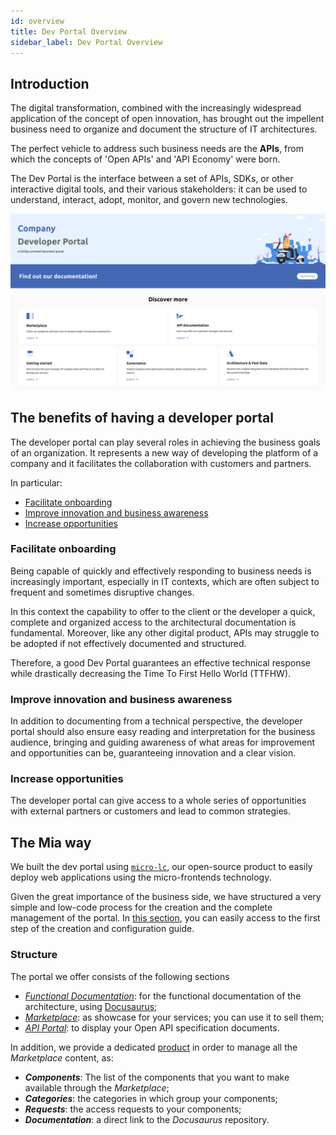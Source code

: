 ```yaml
---
id: overview
title: Dev Portal Overview
sidebar_label: Dev Portal Overview
---
```


## Introduction

The digital transformation, combined with the increasingly widespread application of the concept of open innovation, has brought out the impellent business need to organize and document the structure of IT architectures.

The perfect vehicle to address such business needs are the **APIs**, from which the concepts of 'Open APIs' and 'API Economy' were born.

The Dev Portal is the interface between a set of APIs, SDKs, or other interactive digital tools, and their various stakeholders: it can be used to understand, interact, adopt, monitor, and govern new technologies.

![Homepage](./img/homepage.png)

## The benefits of having a developer portal

The developer portal can play several roles in achieving the business goals of an organization. It represents a new way of developing the platform of a company and it facilitates the collaboration with customers and partners.

In particular:

  - [Facilitate onboarding](#facilitate-onboarding)
  - [Improve innovation and business awareness](#improve-innovation-and-business-awareness)
  - [Increase opportunities](#increase-opportunities)

### Facilitate onboarding

Being capable of quickly and effectively responding to business needs is increasingly important, especially in IT contexts, which are often subject to frequent and sometimes disruptive changes.

In this context the capability to offer to the client or the developer a quick, complete and organized access to the architectural documentation is fundamental.
Moreover, like any other digital product, APIs may struggle to be adopted if not effectively documented and structured.

Therefore, a good Dev Portal guarantees an effective technical response while drastically decreasing the Time To First Hello World (TTFHW).

### Improve innovation and business awareness

In addition to documenting from a technical perspective, the developer portal should also ensure easy reading and interpretation for the business audience, bringing and guiding awareness of what areas for improvement and opportunities can be, guaranteeing innovation and a clear vision.

### Increase opportunities

The developer portal can give access to a whole series of opportunities with external partners or customers and lead to common strategies.

## The Mia way

We built the dev portal using [`micro-lc`](https://github.com/mia-platform/micro-lc), our open-source product to easily deploy web applications using the micro-frontends technology.

Given the great importance of the business side, we have structured a very simple and low-code process for the creation and the complete management of the portal. In [this section](../dev_portal/application_creation.md), you can easily access to the first step of the creation and configuration guide.

### Structure

The portal we offer consists of the following sections

- _[Functional Documentation](./functional_documentation.md)_: for the functional documentation of the architecture, using [Docusaurus](https://docusaurus.io/);
- _[Marketplace](./marketplace_management.md)_: as showcase for your services; you can use it to sell them;
- _[API Portal](../runtime_suite/api-portal/overview)_: to display your Open API specification documents.

In addition, we provide a dedicated [product](../business_suite/backoffice/overview.md) in order to manage all the _Marketplace_ content, as:
- **_Components_**: The list of the components that you want to make available through the _Marketplace_;
- **_Categories_**: the categories in which group your components;
- **_Requests_**: the access requests to your components;
- **_Documentation_**: a direct link to the _Docusaurus_ repository.
